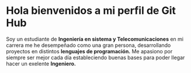 
# Hola bienvenidos a mi perfil de Git Hub

Soy un estudiante de **Ingeniería en sistema y Telecomunicaciones** en mi carrera me he desempeñado como una gran persona, desarrollando proyectos en distintos **lenguajes de programación.** Me apasiono por siempre ser mejor cada día estableciendo buenas bases para poder llegar hacer un exelente **Ingeniero.**